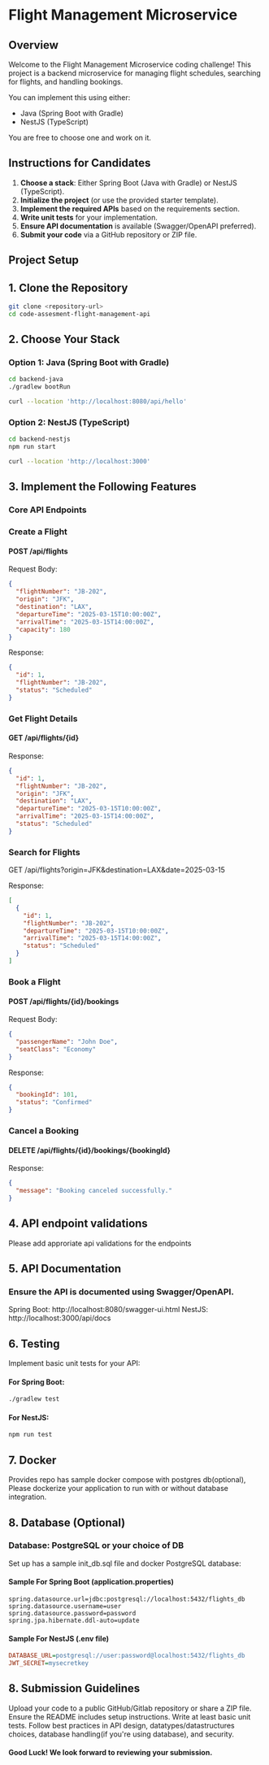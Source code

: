 # Flight Management Microservice

## Overview

Welcome to the Flight Management Microservice coding challenge! This project is a backend microservice for managing flight schedules, searching for flights, and handling bookings.

You can implement this using either:

- Java (Spring Boot with Gradle)
- NestJS (TypeScript)

You are free to choose one and work on it.

## Instructions for Candidates

1. **Choose a stack**: Either Spring Boot (Java with Gradle) or NestJS (TypeScript).
2. **Initialize the project** (or use the provided starter template).
3. **Implement the required APIs** based on the requirements section.
4. **Write unit tests** for your implementation.
5. **Ensure API documentation** is available (Swagger/OpenAPI preferred).
6. **Submit your code** via a GitHub repository or ZIP file.

## Project Setup

## 1. Clone the Repository

```bash
git clone <repository-url>
cd code-assesment-flight-management-api
```

## 2. Choose Your Stack
### Option 1: Java (Spring Boot with Gradle)

```bash
cd backend-java
./gradlew bootRun
```

```bash
curl --location 'http://localhost:8080/api/hello'
```
### Option 2: NestJS (TypeScript)

```bash
cd backend-nestjs
npm run start
```

```bash
curl --location 'http://localhost:3000'
```

## 3. Implement the Following Features
### Core API Endpoints
### Create a Flight
#### POST /api/flights

Request Body:

```json
{
  "flightNumber": "JB-202",
  "origin": "JFK",
  "destination": "LAX",
  "departureTime": "2025-03-15T10:00:00Z",
  "arrivalTime": "2025-03-15T14:00:00Z",
  "capacity": 180
}
```
Response:

```json
{
  "id": 1,
  "flightNumber": "JB-202",
  "status": "Scheduled"
}
```

### Get Flight Details
#### GET /api/flights/{id}

Response:

```json
{
  "id": 1,
  "flightNumber": "JB-202",
  "origin": "JFK",
  "destination": "LAX",
  "departureTime": "2025-03-15T10:00:00Z",
  "arrivalTime": "2025-03-15T14:00:00Z",
  "status": "Scheduled"
}
```
### Search for Flights
GET /api/flights?origin=JFK&destination=LAX&date=2025-03-15

Response:

```json
[
  {
    "id": 1,
    "flightNumber": "JB-202",
    "departureTime": "2025-03-15T10:00:00Z",
    "arrivalTime": "2025-03-15T14:00:00Z",
    "status": "Scheduled"
  }
]
```
### Book a Flight
#### POST /api/flights/{id}/bookings

Request Body:

```json
{
  "passengerName": "John Doe",
  "seatClass": "Economy"
}
```
Response:

```json
{
  "bookingId": 101,
  "status": "Confirmed"
}
```

### Cancel a Booking
#### DELETE /api/flights/{id}/bookings/{bookingId}

Response:

```json
{
  "message": "Booking canceled successfully."
}
```
## 4. API endpoint validations
Please add approriate api validations for the endpoints

## 5. API Documentation
### Ensure the API is documented using Swagger/OpenAPI.

Spring Boot: http://localhost:8080/swagger-ui.html
NestJS: http://localhost:3000/api/docs

## 6. Testing
Implement basic unit tests for your API:

#### For Spring Boot:
```bash
./gradlew test
```

#### For NestJS:
```bash
npm run test
```

## 7. Docker
Provides repo has sample docker compose with postgres db(optional), Please dockerize your application to run with or without database integration.

## 8. Database (Optional)
### Database: PostgreSQL or your choice of DB

Set up has a sample init_db.sql file and docker PostgreSQL database:

#### Sample For Spring Boot (application.properties)
```properties
spring.datasource.url=jdbc:postgresql://localhost:5432/flights_db
spring.datasource.username=user
spring.datasource.password=password
spring.jpa.hibernate.ddl-auto=update
```
#### Sample For NestJS (.env file)
```ini
DATABASE_URL=postgresql://user:password@localhost:5432/flights_db
JWT_SECRET=mysecretkey
```

## 8. Submission Guidelines
Upload your code to a public GitHub/Gitlab repository or share a ZIP file.
Ensure the README includes setup instructions.
Write at least basic unit tests.
Follow best practices in API design, datatypes/datastructures choices, database handling(if you're using database), and security.


#### Good Luck! We look forward to reviewing your submission.
